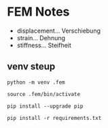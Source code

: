 # FEM Notes

- displacement...   Verschiebung
- strain...         Dehnung
- stiffness...      Steifheit

## venv steup

```shell
python -m venv .fem

source .fem/bin/activate

pip install --upgrade pip

pip install -r requirements.txt
```

